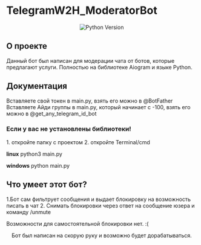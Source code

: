 # TelegramW2H_ModeratorBot
<p align="center">
   <img src="https://img.shields.io/badge/Python-v3.10-blue" alt="Python Version">
</p>

## О проекте

Данный бот был написан для модерации чата от ботов, которые предлагают услуги. Полностью на библиотеке Aiogram и языке Python.

## Документация

Вставляете свой токен в main.py, взять его можно в @BotFather 
Вставляете Айди группы в main.py, который начинает с -100, взять его можно в @get_any_telegram_id_bot
<h3> Если у вас не установлены библиотеки!</h3>
1. откройте папку с проектом
2. откройте Terminal/cmd


<b>linux</b> python3 main.py

<b>windows</b> python main.py



## Что умеет этот бот?

1.Бот сам фильтрует сообщения и выдает блокировку на возможность писать в чат
2. Снимать блокировки через ответ на сообщение юзера и команду /unmute

Возможности для самостоятельной блокировки нет. :(

<p align='center'>Бот был написан на скорую руку и возможно будет дорабатываться.</p>
